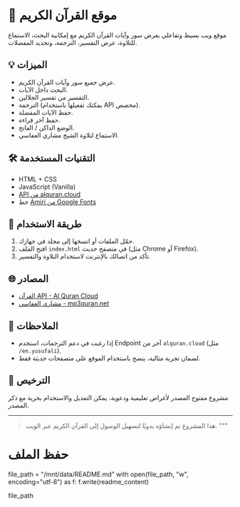 
# 📖 موقع القرآن الكريم

موقع ويب بسيط وتفاعلي يعرض سور وآيات القرآن الكريم مع إمكانية البحث، الاستماع للتلاوة، عرض التفسير، الترجمة، وتحديد المفضلات.

## 💡 الميزات

- عرض جميع سور وآيات القرآن الكريم.
- البحث داخل الآيات.
- التفسير من تفسير الجلالين.
- الترجمة (يمكنك تفعيلها باستخدام API مخصص).
- حفظ الآيات المفضلة.
- حفظ آخر قراءة.
- الوضع الداكن / الفاتح.
- الاستماع لتلاوة الشيخ مشاري العفاسي.

## 🛠️ التقنيات المستخدمة

- HTML + CSS
- JavaScript (Vanilla)
- [API من alquran.cloud](https://alquran.cloud/)
- خط [Amiri من Google Fonts](https://fonts.google.com/specimen/Amiri)

## 🚀 طريقة الاستخدام

1. حمّل الملفات أو انسخها إلى مجلد في جهازك.
2. افتح الملف `index.html` في متصفح حديث (مثل Chrome أو Firefox).
3. تأكد من اتصالك بالإنترنت لاستخدام التلاوة والتفسير.

## 🌐 المصادر

- [القرآن API - Al Quran Cloud](https://alquran.cloud/)
- [مشاري العفاسي - mp3quran.net](https://mp3quran.net/afs)

## 📝 الملاحظات

- إذا رغبت في دعم الترجمات، استخدم Endpoint آخر من `alquran.cloud` (مثل `/en.yusufali`).
- لضمان تجربة مثالية، ينصح باستخدام الموقع على متصفحات حديثة فقط.

## 📄 الترخيص

مشروع مفتوح المصدر لأغراض تعليمية ودعوية، يمكن التعديل والاستخدام بحرية مع ذكر المصدر.

---

> هذا المشروع تم إنشاؤه يدويًا لتسهيل الوصول إلى القرآن الكريم عبر الويب.
"""

# حفظ الملف
file_path = "/mnt/data/README.md"
with open(file_path, "w", encoding="utf-8") as f:
    f.write(readme_content)

file_path
